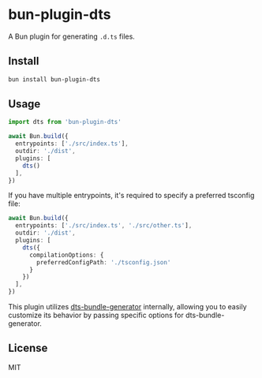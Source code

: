 # bun-plugin-dts

A Bun plugin for generating `.d.ts` files.

## Install

```bash
bun install bun-plugin-dts
```

## Usage

```ts
import dts from 'bun-plugin-dts'

await Bun.build({
  entrypoints: ['./src/index.ts'],
  outdir: './dist',
  plugins: [
    dts()
  ],
})
```

If you have multiple entrypoints, it's required to specify a preferred tsconfig file:

```ts
await Bun.build({
  entrypoints: ['./src/index.ts', './src/other.ts'],
  outdir: './dist',
  plugins: [
    dts({
      compilationOptions: {
        preferredConfigPath: './tsconfig.json'
      }
    })
  ],
})
```

This plugin utilizes [dts-bundle-generator](https://github.com/timocov/dts-bundle-generator) internally, allowing you to easily customize its behavior by passing specific options for dts-bundle-generator.

## License

MIT
